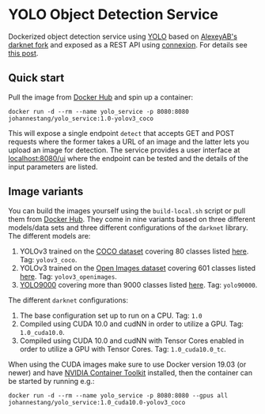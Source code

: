 # YOLO Object Detection Service

Dockerized object detection service using [YOLO](https://pjreddie.com/darknet/yolo/) based on [AlexeyAB's darknet fork](https://github.com/AlexeyAB/darknet) and
exposed as a REST API using [connexion](https://github.com/zalando/connexion). For details see [this post](https://johs.me/posts/object-detection-service-yolo-docker/).

## Quick start

Pull the image from [Docker Hub](https://cloud.docker.com/u/johannestang/repository/docker/johannestang/yolo_service) and spin up a container:
```
docker run -d --rm --name yolo_service -p 8080:8080 johannestang/yolo_service:1.0-yolov3_coco 
```

This will expose a single endpoint `detect` that accepts GET and POST requests where the former takes a URL of an image and the latter lets you upload an image for detection.
The service provides a user interface at [localhost:8080/ui](http://localhost:8080/ui) where the endpoint can be tested and the details of the input parameters are listed.

## Image variants

You can build the images yourself using the `build-local.sh` script or pull them from [Docker Hub](https://cloud.docker.com/u/johannestang/repository/docker/johannestang/yolo_service).
They come in nine variants based on three different models/data sets and three different configurations of the `darknet` library.
The different models are:

1. YOLOv3 trained on the [COCO dataset](http://cocodataset.org) covering 80 classes listed [here](https://github.com/AlexeyAB/darknet/blob/master/data/coco.names). Tag: `yolov3_coco`.
2. YOLOv3 trained on the [Open Images dataset](https://storage.googleapis.com/openimages/web/index.html) covering 601 classes listed [here](https://github.com/AlexeyAB/darknet/blob/master/data/openimages.names). Tag: `yolov3_openimages`.
3. [YOLO9000](https://pjreddie.com/publications/yolo9000/) covering more than 9000 classes listed [here](https://github.com/AlexeyAB/darknet/blob/master/cfg/9k.names). Tag: `yolo90000`.

The different `darknet` configurations:

1. The base configuration set up to run on a CPU. Tag: `1.0`
2. Compiled using CUDA 10.0 and cudNN in order to utilize a GPU. Tag: `1.0_cuda10.0`.
3. Compiled using CUDA 10.0 and cudNN with Tensor Cores enabled in order to utilize a GPU with Tensor Cores. Tag: `1.0_cuda10.0_tc`.

When using the CUDA images make sure to use Docker version 19.03 (or newer) and have [NVIDIA Container Toolkit](https://github.com/NVIDIA/nvidia-docker) installed, then the container can be started by running e.g.:
```
docker run -d --rm --name yolo_service -p 8080:8080 --gpus all johannestang/yolo_service:1.0_cuda10.0-yolov3_coco 
```

